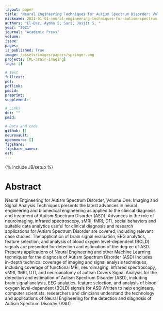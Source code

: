 ```yaml
---
layout: paper
title: "Neural Engineering Techniques for Autism Spectrum Disorder: Volume 1: Imaging and Signal Analysis"
nickname: 2021-01-01-neural-engineering-techniques-for-autism-spectrum-disorder--volume-1--imaging-and-signal-analysis
authors: "El-Baz, Ayman S; Suri, Jasjit S; "
year: "2021"
journal: "Academic Press"
volume: 
issue:
pages: 
is_published: True
image: /assets/images/papers/springer.png
projects: [ML-brain-imaging]
tags: []

# Text
fulltext:
pdf:
pdflink:
pmcid:
preprint: 
supplement:

# Links
doi: ""
pmid:

# Data and code
github: []
neurovault:
openneuro: []
figshare:
figshare_names:
osf:
---
```

{% include JB/setup %}

# Abstract

Neural Engineering for Autism Spectrum Disorder, Volume One: Imaging and Signal Analysis Techniques presents the latest advances in neural engineering and biomedical engineering as applied to the clinical diagnosis and treatment of Autism Spectrum Disorder (ASD). Advances in the role of neuroimaging, infrared spectroscopy, sMRI, fMRI, DTI, social behaviors and suitable data analytics useful for clinical diagnosis and research applications for Autism Spectrum Disorder are covered, including relevant case studies. The application of brain signal evaluation, EEG analytics, feature selection, and analysis of blood oxygen level-dependent (BOLD) signals are presented for detection and estimation of the degree of ASD. Presents applications of Neural Engineering and other Machine Learning techniques for the diagnosis of Autism Spectrum Disorder (ASD) Includes in-depth technical coverage of imaging and signal analysis techniques, including coverage of functional MRI, neuroimaging, infrared spectroscopy, sMRI, fMRI, DTI, and neuroanatomy of autism Covers Signal Analysis for the detection and estimation of Autism Spectrum Disorder (ASD), including brain signal analysis, EEG analytics, feature selection, and analysis of blood oxygen level-dependent (BOLD) signals for ASD Written to help engineers, computer scientists, researchers and clinicians understand the technology and applications of Neural Engineering for the detection and diagnosis of Autism Spectrum Disorder (ASD)
